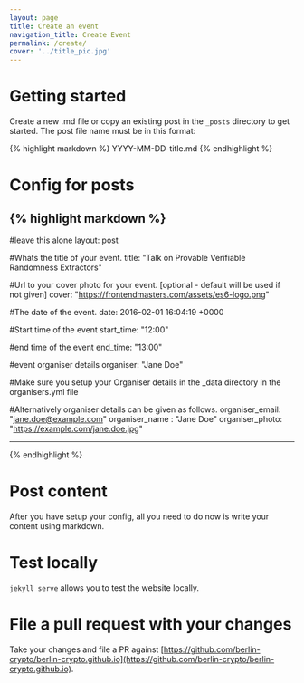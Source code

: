 ```yaml
---
layout: page
title: Create an event
navigation_title: Create Event
permalink: /create/
cover: '../title_pic.jpg'
---
```



# Getting started
Create a new .md file or copy an existing post in the  `_posts` directory to get started. The post file name must be in this format:

{% highlight markdown %}
YYYY-MM-DD-title.md
{% endhighlight %}

# Config for posts

{% highlight markdown %}
---
#leave this alone
layout: post

#Whats the title of your event.
title:  "Talk on Provable Verifiable Randomness Extractors"

#Url to your cover photo for your event. [optional - default will be used if not given]
cover: "https://frontendmasters.com/assets/es6-logo.png"

#The date of the event.
date:   2016-02-01 16:04:19 +0000

#Start time of the event
start_time: "12:00"

#end time of the event
end_time: "13:00"

#event organiser details
organiser: "Jane Doe"

#Make sure you setup your Organiser details in the \_data directory in the organisers.yml file

#Alternatively organiser details can be given as follows.
organiser_email: "jane.doe@example.com"
organiser_name : "Jane Doe"
organiser_photo: "https://example.com/jane.doe.jpg"

---
{% endhighlight %}

# Post content

After you have setup your config, all you need to do now is write your content using markdown.

# Test locally
`jekyll serve` allows you to test the website locally.

# File a pull request with your changes
Take your changes and file a PR against [https://github.com/berlin-crypto/berlin-crypto.github.io](https://github.com/berlin-crypto/berlin-crypto.github.io).
